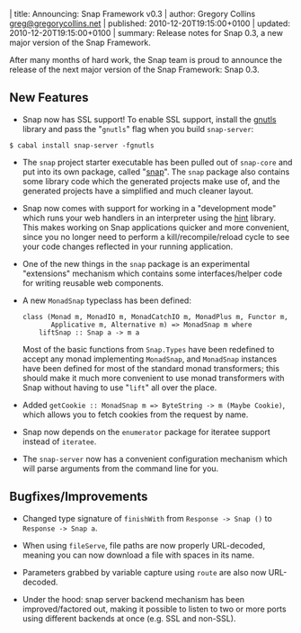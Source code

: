 | title: Announcing: Snap Framework v0.3
| author: Gregory Collins <greg@gregorycollins.net>
| published: 2010-12-20T19:15:00+0100
| updated: 2010-12-20T19:15:00+0100
| summary: Release notes for Snap 0.3, a new major version of the Snap Framework.

After many months of hard work, the Snap team is proud to announce the release
of the next major version of the Snap Framework: Snap 0.3.

## New Features

  - Snap now has SSL support! To enable SSL support, install the
    [gnutls](http://www.gnu.org/software/gnutls/) library and pass the
    "`gnutls`" flag when you build `snap-server`:

~~~~~~~~~ {.shell}
$ cabal install snap-server -fgnutls
~~~~~~~~~

  - The `snap` project starter executable has been pulled out of `snap-core`
    and put into its own package, called
    "[snap](http://github.com/snapframework/snap/)". The `snap` package also
    contains some library code which the generated projects make use of, and
    the generated projects have a simplified and much cleaner layout.

  - Snap now comes with support for working in a "development mode" which runs
    your web handlers in an interpreter using the
    [hint](http://hackage.haskell.org/package/hint) library. This makes working
    on Snap applications quicker and more convenient, since you no longer need
    to perform a kill/recompile/reload cycle to see your code changes reflected
    in your running application.
    
  - One of the new things in the `snap` package is an experimental "extensions"
    mechanism which contains some interfaces/helper code for writing reusable
    web components.

  - A new `MonadSnap` typeclass has been defined:
    
    ~~~~~~~~~ {.haskell}
    class (Monad m, MonadIO m, MonadCatchIO m, MonadPlus m, Functor m,
           Applicative m, Alternative m) => MonadSnap m where
        liftSnap :: Snap a -> m a
    ~~~~~~~~~
    
    Most of the basic functions from `Snap.Types` have been redefined to accept
    any monad implementing `MonadSnap`, and `MonadSnap` instances have been
    defined for most of the standard monad transformers; this should make it
    much more convenient to use monad transformers with Snap without having to
    use "`lift`" all over the place.

  - Added `getCookie :: MonadSnap m => ByteString -> m (Maybe Cookie)`, which
    allows you to fetch cookies from the request by name.

  - Snap now depends on the `enumerator` package for iteratee support instead
    of `iteratee`.

  - The `snap-server` now has a convenient configuration mechanism which will
    parse arguments from the command line for you.


## Bugfixes/Improvements

  - Changed type signature of `finishWith` from `Response -> Snap ()` to 
    `Response -> Snap a`.

  - When using `fileServe`, file paths are now properly URL-decoded, meaning
    you can now download a file with spaces in its name.

  - Parameters grabbed by variable capture using `route` are also now
    URL-decoded.

  - Under the hood: snap server backend mechanism has been improved/factored
    out, making it possible to listen to two or more ports using different
    backends at once (e.g. SSL and non-SSL).
